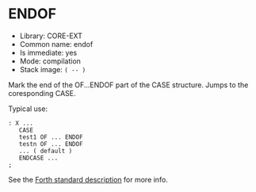 # ENDOF

- Library: CORE-EXT
- Common name: endof
- Is immediate: yes
- Mode: compilation
- Stack image: `( -- )`

Mark the end of the OF...ENDOF part of the CASE structure. Jumps to the coresponding CASE.

Typical use:

```
: X ...
   CASE
   test1 OF ... ENDOF
   testn OF ... ENDOF
   ... ( default )
   ENDCASE ...
;
```

See the [Forth standard description](https://forth-standard.org/standard/core/ENDOF) for more info.
